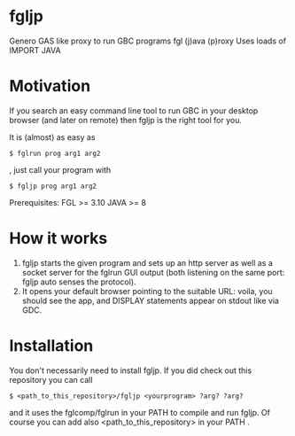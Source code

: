 # fgljp
Genero GAS like proxy to run GBC programs
fgl (j)ava (p)roxy 
Uses loads of IMPORT JAVA 

# Motivation

If you search an easy command line tool to run GBC in your desktop browser (and later on remote)
then fgljp is the right tool for you.

It is (almost) as easy as 
```
$ fglrun prog arg1 arg2
```
, just call your program with

```
$ fgljp prog arg1 arg2
```

Prerequisites:
FGL >= 3.10
JAVA >= 8


# How it works

1. fgljp starts the given program and sets up an http server as well as a socket server for the fglrun GUI output (both listening on the same port: fgljp auto senses the protocol).
2. It opens your default browser pointing to the suitable URL: voila, you should see the app, and DISPLAY statements appear on stdout like via GDC.

# Installation

You don't necessarily need to install fgljp.
If you did check out this repository you can call
```
$ <path_to_this_repository>/fgljp <yourprogram> ?arg? ?arg?
```
and it uses the fglcomp/fglrun in your PATH to compile and run fgljp.
Of course you can add also <path_to_this_repository> in your PATH .
